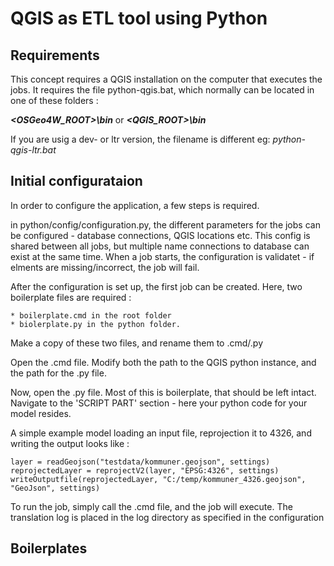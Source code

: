 # QGIS as ETL tool using Python
 
## Requirements 
This concept requires a QGIS installation on the computer that executes the jobs.
It requires the file python-qgis.bat, which normally can be
located in one of these folders :

**_<OSGeo4W_ROOT>\bin_** or **_<QGIS_ROOT>\bin_**

If you are usig a dev- or ltr version, the filename is different eg: _python-qgis-ltr.bat_

## Initial configurataion

In order to configure the application, a few steps is required.

in python/config/configuration.py, the different parameters for the jobs can be configured - database connections, QGIS locations etc.
This config is shared between all jobs, but multiple name connections to database can exist at the same time.
When a job starts, the configuration is validatet - if elments are missing/incorrect, the job will fail.

After the configuration is set up, the first job can be created.
Here, two boilerplate files are required : 

    * boilerplate.cmd in the root folder
    * biolerplate.py in the python folder.

Make a copy of these two files, and rename them to <YourProject> .cmd/.py

Open the <YourProject>.cmd file. Modify both the path to the QGIS python instance, and the path for the <YourProject>.py file.

Now, open the <YourProject>.py file. Most of this is boilerplate, that should be left intact. Navigate to the 'SCRIPT PART' section - here your python code for your model resides.

A simple example model loading an input file, reprojection it to 4326, and writing the output looks like :
```
layer = readGeojson("testdata/kommuner.geojson", settings)
reprojectedLayer = reprojectV2(layer, "EPSG:4326", settings)
writeOutputfile(reprojectedLayer, "C:/temp/kommuner_4326.geojson", "GeoJson", settings)
```

To run the job, simply call the <YourProject>.cmd file, and the job will execute. The translation log is placed in the log directory as specified in the configuration


## Boilerplates




